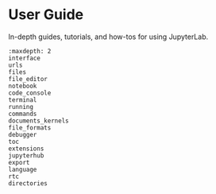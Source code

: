# User Guide

In-depth guides, tutorials, and how-tos for using JupyterLab.

```{toctree}
:maxdepth: 2
interface
urls
files
file_editor
notebook
code_console
terminal
running
commands
documents_kernels
file_formats
debugger
toc
extensions
jupyterhub
export
language
rtc
directories
```

